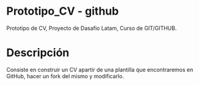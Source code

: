 # Prototipo_CV - github
Prototipo de CV, Proyecto de Dasafio Latam, Curso de GIT/GITHUB.

# Descripción
Consiste en construir un CV apartir de una plantilla que encontraremos en GitHub, hacer un fork del mismo y modificarlo.
